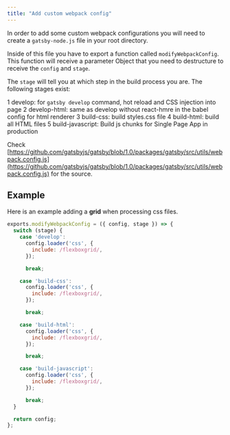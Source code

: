 ```yaml
---
title: "Add custom webpack config"
---
```

In order to add some custom webpack configurations you will need to create a `gatsby-node.js` file in your root directory.

Inside of this file you have to export a function  called `modifyWebpackConfig`.
This function will receive a parameter Object that you need to destructure to receive the `config` and `stage`.

The `stage` will tell you at which step in the build process you are. The following stages exist:

1 develop: for `gatsby develop` command, hot reload and CSS injection into page
2 develop-html: same as develop without react-hmre in the babel config for html renderer
3 build-css: build styles.css file
4 build-html: build all HTML files
5 build-javascript: Build js chunks for Single Page App in production

Check [https://github.com/gatsbyjs/gatsby/blob/1.0/packages/gatsby/src/utils/webpack.config.js](https://github.com/gatsbyjs/gatsby/blob/1.0/packages/gatsby/src/utils/webpack.config.js) for the source.


## Example
Here is an example adding a **grid** when processing css files.

```js
exports.modifyWebpackConfig = ({ config, stage }) => {
  switch (stage) {
    case 'develop':
      config.loader('css', {
        include: /flexboxgrid/,
      });

      break;

    case 'build-css':
      config.loader('css', {
        include: /flexboxgrid/,
      });

      break;

    case 'build-html':
      config.loader('css', {
        include: /flexboxgrid/,
      });

      break;

    case 'build-javascript':
      config.loader('css', {
        include: /flexboxgrid/,
      });

      break;
  }

  return config;
};
```
